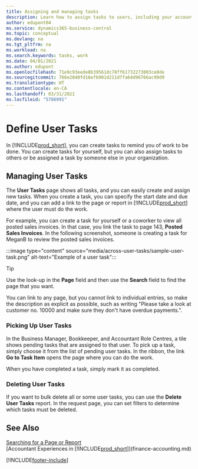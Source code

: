 ```yaml
---
title: Assigning and managing tasks
description: Learn how to assign tasks to users, including your accountant, in Business Central, and how you pick up and complete tasks.
author: edupont04
ms.service: dynamics365-business-central
ms.topic: conceptual
ms.devlang: na
ms.tgt_pltfrm: na
ms.workload: na
ms.search.keywords: tasks, work
ms.date: 04/01/2021
ms.author: edupont
ms.openlocfilehash: 71e9c93eede8b39561dc78ff61732273003ce8de
ms.sourcegitcommit: 766e2840fd16efb901d211d7fa64d96766ac99d9
ms.translationtype: HT
ms.contentlocale: en-CA
ms.lasthandoff: 03/31/2021
ms.locfileid: "5786991"
---
```

# <a name="define-user-tasks"></a>Define User Tasks

In [!INCLUDE[prod_short](includes/prod_short.md)], you can create tasks to remind you of work to be done. You can create tasks for yourself, but you can also assign tasks to others or be assigned a task by someone else in your organization.  

## <a name="managing-user-tasks"></a>Managing User Tasks

The **User Tasks** page shows all tasks, and you can easily create and assign new tasks. When you create a task, you can specify the start date and due date, and you can add a link to the page or report in [!INCLUDE[prod_short](includes/prod_short.md)] where the user must do the work.  

For example, you can create a task for yourself or a coworker to view all posted sales invoices. In that case, you link the task to page 143, **Posted Sales Invoices**. In the following screenshot, someone is creating a task for MeganB to review the posted sales invoices.  

:::image type="content" source="media/across-user-tasks/sample-user-task.png" alt-text="Example of a user task":::

> [!TIP]  
> Use the look-up in the **Page** field and then use the **Search** field to find the page that you want.  
>
> You can link to any page, but you cannot link to individual entries, so make the description as explicit as possible, such as writing "Please take a look at customer no. 10000 and make sure they don't have overdue payments.".

### <a name="picking-up-user-tasks"></a>Picking Up User Tasks

In the Business Manager, Bookkeeper, and Accountant Role Centres, a tile shows pending tasks that are assigned to that user. To pick up a task, simply choose it from the list of pending user tasks. In the ribbon, the link **Go to Task Item** opens the page where you can do the work.  

When you have completed a task, simply mark it as completed.  

### <a name="deleting-user-tasks"></a>Deleting User Tasks

If you want to bulk delete all or some user tasks, you can use the **Delete User Tasks** report. In the request page, you can set filters to determine which tasks must be deleted.  

## <a name="see-also"></a>See Also

[Searching for a Page or Report](ui-search.md)  
[Accountant Experiences in [!INCLUDE[prod_short](includes/prod_short.md)]](finance-accounting.md)  


[!INCLUDE[footer-include](includes/footer-banner.md)]